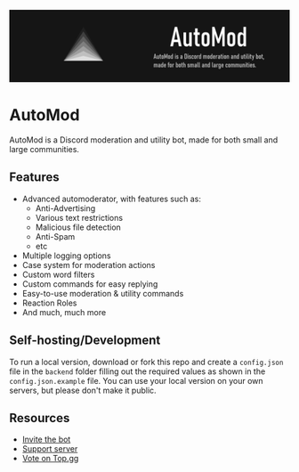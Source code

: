 ![AutoMod Banner](assets/banner.png)
# AutoMod
AutoMod is a Discord moderation and utility bot, made for both small and large communities.

## Features
- Advanced automoderator, with features such as:
  - Anti-Advertising
  - Various text restrictions
  - Malicious file detection
  - Anti-Spam
  - etc
- Multiple logging options
- Case system for moderation actions
- Custom word filters
- Custom commands for easy replying
- Easy-to-use moderation & utility commands
- Reaction Roles
- And much, much more

## Self-hosting/Development
To run a local version, download or fork this repo and create a ``config.json`` file in the ``backend`` folder filling out the required values as shown in the ``config.json.example`` file. You can use your local version on your own servers, but please don't make it public.

## Resources
- [Invite the bot](https://automod.xyz/invite)
- [Support server](https://discord.gg/S9BEBux)
- [Vote on Top.gg](https://top.gg/bot/697487580522086431/vote)